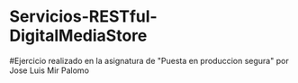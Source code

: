 # Servicios-RESTful-DigitalMediaStore

#Ejercicio realizado en la asignatura de "Puesta en produccion segura" por Jose Luis Mir Palomo
